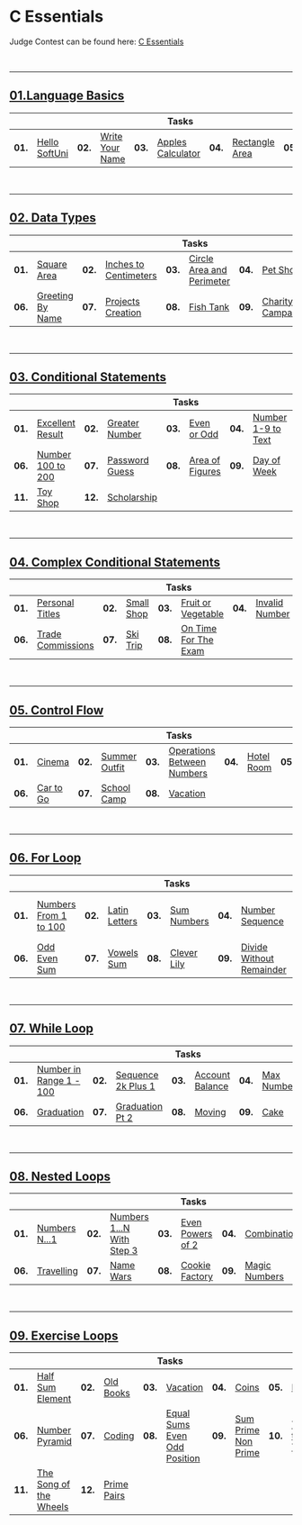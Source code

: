 # C Essentials
Judge Contest can be found here: <a href="https://judge.softuni.bg/Contests/#!/List/ByCategory/194/C-Essentials">C Essentials</a>

<br/>

---

## <a href="https://github.com/radrex/SoftuniCourses/tree/master/Open%20Courses/C%20Essentials/01.Language%20Basics">01.Language Basics</a>

<table>
  <thead>
    <tr>
      <th colspan="10" style="text-align:center;">Tasks</th>
    </tr>
  </thead>
  <tbody>
    <tr>
      <td><b>01.</b></td>
      <td><a href="https://github.com/radrex/SoftuniCourses/blob/master/Open%20Courses/C%20Essentials/01.Language%20Basics/P01_HelloSoftUni/main.c">Hello SoftUni</a></td>
      <td><b>02.</b></td>
      <td><a href="https://github.com/radrex/SoftuniCourses/blob/master/Open%20Courses/C%20Essentials/01.Language%20Basics/P02_WriteYourName/main.c">Write Your Name</a></td>
      <td><b>03.</b></td>
      <td><a href="https://github.com/radrex/SoftuniCourses/blob/master/Open%20Courses/C%20Essentials/01.Language%20Basics/P03_ApplesCalculator/main.c">Apples Calculator</a></td>
      <td><b>04.</b></td>
      <td><a href="https://github.com/radrex/SoftuniCourses/blob/master/Open%20Courses/C%20Essentials/01.Language%20Basics/P04_RectangleArea/main.c">Rectangle Area</a></td>
      <td><b>05.</b></td>
      <td><a href="https://github.com/radrex/SoftuniCourses/blob/master/Open%20Courses/C%20Essentials/01.Language%20Basics/P05_PitagorasProblem/main.c">Pitagoras Problem</a></td>
    </tr>
  </tbody>
</table>
<br/>

---

## <a href="https://github.com/radrex/SoftuniCourses/tree/master/Open%20Courses/C%20Essentials/02.Data%20Types">02. Data Types</a>

<table>
  <thead>
    <tr>
      <th colspan="10" style="text-align:center;">Tasks</th>
    </tr>
  </thead>
  <tbody>
    <tr>
      <td><b>01.</b></td>
      <td><a href="https://github.com/radrex/SoftuniCourses/blob/master/Open%20Courses/C%20Essentials/02.Data%20Types/P01_SquareArea/main.c">Square Area</a></td>
      <td><b>02.</b></td>
      <td><a href="https://github.com/radrex/SoftuniCourses/blob/master/Open%20Courses/C%20Essentials/02.Data%20Types/P02_InchesToCentimeters/main.c">Inches to Centimeters</a></td>
      <td><b>03.</b></td>
      <td><a href="https://github.com/radrex/SoftuniCourses/blob/master/Open%20Courses/C%20Essentials/02.Data%20Types/P03_CircleAreaAndPerimeter/main.c">Circle Area and Perimeter</a></td>
      <td><b>04.</b></td>
      <td><a href="https://github.com/radrex/SoftuniCourses/blob/master/Open%20Courses/C%20Essentials/02.Data%20Types/P04_PetShop/main.c">Pet Shop</a></td>
      <td><b>05.</b></td>
      <td><a href="https://github.com/radrex/SoftuniCourses/blob/master/Open%20Courses/C%20Essentials/02.Data%20Types/P05_YardGreening/main.c">Yard Greening</a></td>
    </tr>
    <tr>
      <td><b>06.</b></td>
      <td><a href="https://github.com/radrex/SoftuniCourses/blob/master/Open%20Courses/C%20Essentials/02.Data%20Types/P06_GreetingByName/main.c">Greeting By Name</a></td>
      <td><b>07.</b></td>
      <td><a href="https://github.com/radrex/SoftuniCourses/blob/master/Open%20Courses/C%20Essentials/02.Data%20Types/P07_ProjectsCreation/main.c">Projects Creation</a></td>
      <td><b>08.</b></td>
      <td><a href="https://github.com/radrex/SoftuniCourses/blob/master/Open%20Courses/C%20Essentials/02.Data%20Types/P08_FishTank/main.c">Fish Tank</a></td>
      <td><b>09.</b></td>
      <td><a href="https://github.com/radrex/SoftuniCourses/blob/master/Open%20Courses/C%20Essentials/02.Data%20Types/P09_CharityCampaign/main.c">Charity Campaign</a></td>
      <td colspan="2"></td>
    </tr>
  </tbody> 
</table>
<br/>

---

## <a href="https://github.com/radrex/SoftuniCourses/tree/master/Open%20Courses/C%20Essentials/03.Conditional%20Statements">03. Conditional Statements</a>

<table>
  <thead>
    <tr>
      <th colspan="10" style="text-align:center;">Tasks</th>
    </tr>
  </thead>
  <tbody>
    <tr>
      <td><b>01.</b></td>
      <td><a href="https://github.com/radrex/SoftuniCourses/blob/master/Open%20Courses/C%20Essentials/03.Conditional%20Statements/P01_ExcellentResult/main.c">Excellent Result</a></td>
      <td><b>02.</b></td>
      <td><a href="https://github.com/radrex/SoftuniCourses/blob/master/Open%20Courses/C%20Essentials/03.Conditional%20Statements/P02_GreaterNumber/main.c">Greater Number</a></td>
      <td><b>03.</b></td>
      <td><a href="https://github.com/radrex/SoftuniCourses/blob/master/Open%20Courses/C%20Essentials/03.Conditional%20Statements/P03_EvenOrOdd/main.c">Even or Odd</a></td>
      <td><b>04.</b></td>
      <td><a href="https://github.com/radrex/SoftuniCourses/blob/master/Open%20Courses/C%20Essentials/03.Conditional%20Statements/P04_Number1To9ToText/main.c">Number 1-9 to Text</a></td>
      <td><b>05.</b></td>
      <td><a href="https://github.com/radrex/SoftuniCourses/blob/master/Open%20Courses/C%20Essentials/03.Conditional%20Statements/P05_3EqualNumbers/main.c">3 Equal Numbers</a></td>
    </tr>
    <tr>
      <td><b>06.</b></td>
      <td><a href="https://github.com/radrex/SoftuniCourses/blob/master/Open%20Courses/C%20Essentials/03.Conditional%20Statements/P06_Number100To200/main.c">Number 100 to 200</a></td>
      <td><b>07.</b></td>
      <td><a href="https://github.com/radrex/SoftuniCourses/blob/master/Open%20Courses/C%20Essentials/03.Conditional%20Statements/P07_PasswordGuess/main.c">Password Guess</a></td>
      <td><b>08.</b></td>
      <td><a href="https://github.com/radrex/SoftuniCourses/blob/master/Open%20Courses/C%20Essentials/03.Conditional%20Statements/P08_AreaOfFigures/main.c">Area of Figures</a></td>
      <td><b>09.</b></td>
      <td><a href="https://github.com/radrex/SoftuniCourses/blob/master/Open%20Courses/C%20Essentials/03.Conditional%20Statements/P09_DayOfWeek/main.c">Day of Week</a></td>
      <td><b>10.</b></td>
      <td><a href="https://github.com/radrex/SoftuniCourses/blob/master/Open%20Courses/C%20Essentials/03.Conditional%20Statements/P10_AnimalType/main.c">Animal Type</a></td>
    </tr>
    <tr>
      <td><b>11.</b></td>
      <td><a href="https://github.com/radrex/SoftuniCourses/blob/master/Open%20Courses/C%20Essentials/03.Conditional%20Statements/P11_ToyShop/main.c">Toy Shop</a></td>
      <td><b>12.</b></td>
      <td><a href="https://github.com/radrex/SoftuniCourses/blob/master/Open%20Courses/C%20Essentials/03.Conditional%20Statements/P12_Scholarship/main.c">Scholarship</a></td>
      <td colspan="6"></td>
    </tr>
  </tbody>
</table>
<br/>

---

## <a href="https://github.com/radrex/SoftuniCourses/tree/master/Open%20Courses/C%20Essentials/04.Complex%20Conditional%20Statements">04. Complex Conditional Statements</a>

<table>
  <thead>
    <tr>
      <th colspan="10" style="text-align:center;">Tasks</th>
    </tr>
  </thead>
  <tbody>
    <tr>
      <td><b>01.</b></td>
      <td><a href="https://github.com/radrex/SoftuniCourses/blob/master/Open%20Courses/C%20Essentials/04.Complex%20Conditional%20Statements/P01_PersonalTitles/main.c">Personal Titles</a></td>
      <td><b>02.</b></td>
      <td><a href="https://github.com/radrex/SoftuniCourses/blob/master/Open%20Courses/C%20Essentials/04.Complex%20Conditional%20Statements/P02_SmallShop/main.c">Small Shop</a></td>
      <td><b>03.</b></td>
      <td><a href="https://github.com/radrex/SoftuniCourses/blob/master/Open%20Courses/C%20Essentials/04.Complex%20Conditional%20Statements/P03_FruitOrVegetable/main.c">Fruit or Vegetable</a></td>
      <td><b>04.</b></td>
      <td><a href="https://github.com/radrex/SoftuniCourses/blob/master/Open%20Courses/C%20Essentials/04.Complex%20Conditional%20Statements/P04_InvalidNumber/main.c">Invalid Number</a></td>
      <td><b>05.</b></td>
      <td><a href="https://github.com/radrex/SoftuniCourses/blob/master/Open%20Courses/C%20Essentials/04.Complex%20Conditional%20Statements/P05_FruitShop/main.c">Fruit Shop</a></td>
    </tr>
    <tr>
      <td><b>06.</b></td>
      <td><a href="https://github.com/radrex/SoftuniCourses/blob/master/Open%20Courses/C%20Essentials/04.Complex%20Conditional%20Statements/P06_TradeCommissions/main.c">Trade Commissions</a></td>
      <td><b>07.</b></td>
      <td><a href="https://github.com/radrex/SoftuniCourses/blob/master/Open%20Courses/C%20Essentials/04.Complex%20Conditional%20Statements/P07_SkiTrip/main.c">Ski Trip</a></td>
      <td><b>08.</b></td>
      <td><a href="https://github.com/radrex/SoftuniCourses/blob/master/Open%20Courses/C%20Essentials/04.Complex%20Conditional%20Statements/P08_OnTimeForTheExam/main.c">On Time For The Exam</a></td>
      <td colspan="4"></td>
    </tr>
  </tbody>
</table>
<br/>

---

## <a href="https://github.com/radrex/SoftuniCourses/tree/master/Open%20Courses/C%20Essentials/05.Control%20Flow">05. Control Flow</a>

<table>
  <thead>
    <tr>
      <th colspan="10" style="text-align:center;">Tasks</th>
    </tr>
  </thead>
  <tbody>
    <tr>
      <td><b>01.</b></td>
      <td><a href="https://github.com/radrex/SoftuniCourses/blob/master/Open%20Courses/C%20Essentials/05.Control%20Flow/P01_Cinema/main.c">Cinema</a></td>
      <td><b>02.</b></td>
      <td><a href="https://github.com/radrex/SoftuniCourses/blob/master/Open%20Courses/C%20Essentials/05.Control%20Flow/P02_SummerOutfit/main.c">Summer Outfit</a></td>
      <td><b>03.</b></td>
      <td><a href="https://github.com/radrex/SoftuniCourses/blob/master/Open%20Courses/C%20Essentials/05.Control%20Flow/P03_OperationsBetweenNumbers/main.c">Operations Between Numbers</a></td>
      <td><b>04.</b></td>
      <td><a href="https://github.com/radrex/SoftuniCourses/blob/master/Open%20Courses/C%20Essentials/05.Control%20Flow/P04_HotelRoom/main.c">Hotel Room</a></td>
      <td><b>05.</b></td>
      <td><a href="https://github.com/radrex/SoftuniCourses/blob/master/Open%20Courses/C%20Essentials/05.Control%20Flow/P05_Volleyball/main.c">Volleyball</a></td>
    </tr>
    <tr>
      <td><b>06.</b></td>
      <td><a href="https://github.com/radrex/SoftuniCourses/blob/master/Open%20Courses/C%20Essentials/05.Control%20Flow/P06_CarToGo/main.c">Car to Go</a></td>
      <td><b>07.</b></td>
      <td><a href="https://github.com/radrex/SoftuniCourses/blob/master/Open%20Courses/C%20Essentials/05.Control%20Flow/P07_%20SchoolCamp/main.c">School Camp</a></td>
      <td><b>08.</b></td>
      <td><a href="https://github.com/radrex/SoftuniCourses/blob/master/Open%20Courses/C%20Essentials/05.Control%20Flow/P08_Vacation/main.c">Vacation</a></td>
      <td colspan="4"></td>
    </tr>
  </tbody>
</table>
<br/>

---

## <a href="https://github.com/radrex/SoftuniCourses/tree/master/Open%20Courses/C%20Essentials/06.For%20Loop">06. For Loop</a>

<table>
  <thead>
    <tr>
      <th colspan="10" style="text-align:center;">Tasks</th>
    </tr>
  </thead>
  <tbody>
    <tr>
      <td><b>01.</b></td>
      <td><a href="https://github.com/radrex/SoftuniCourses/blob/master/Open%20Courses/C%20Essentials/06.For%20Loop/P01_NumbersFrom1To100/main.c">Numbers From 1 to 100</a></td>
      <td><b>02.</b></td>
      <td><a href="https://github.com/radrex/SoftuniCourses/blob/master/Open%20Courses/C%20Essentials/06.For%20Loop/P02_LatinLetters/main.c">Latin Letters</a></td>
      <td><b>03.</b></td>
      <td><a href="https://github.com/radrex/SoftuniCourses/blob/master/Open%20Courses/C%20Essentials/06.For%20Loop/P03_SumNumbers/main.c">Sum Numbers</a></td>
      <td><b>04.</b></td>
      <td><a href="https://github.com/radrex/SoftuniCourses/blob/master/Open%20Courses/C%20Essentials/06.For%20Loop/P04_NumberSequence/main.c">Number Sequence</a></td>
      <td><b>05.</b></td>
      <td><a href="https://github.com/radrex/SoftuniCourses/blob/master/Open%20Courses/C%20Essentials/06.For%20Loop/P05_LeftAndRightSum/main.c">Left and Right Sum</a></td>
    </tr>
    <tr>
      <td><b>06.</b></td>
      <td><a href="https://github.com/radrex/SoftuniCourses/blob/master/Open%20Courses/C%20Essentials/06.For%20Loop/P06_OddEvenSum/main.c">Odd Even Sum</a></td>
      <td><b>07.</b></td>
      <td><a href="https://github.com/radrex/SoftuniCourses/blob/master/Open%20Courses/C%20Essentials/06.For%20Loop/P07_VowelsSum/main.c">Vowels Sum</a></td>
      <td><b>08.</b></td>
      <td><a href="https://github.com/radrex/SoftuniCourses/blob/master/Open%20Courses/C%20Essentials/06.For%20Loop/P08_CleverLily/main.c">Clever Lily</a></td>
      <td><b>09.</b></td>
      <td><a href="https://github.com/radrex/SoftuniCourses/blob/master/Open%20Courses/C%20Essentials/06.For%20Loop/P09_DivideWithoutRemainder/main.c">Divide Without Remainder</a></td>
      <td colspan="2"></td>
    </tr>
  </tbody>
</table>
<br/>

---

## <a href="https://github.com/radrex/SoftuniCourses/tree/master/Open%20Courses/C%20Essentials/07.While%20Loop">07. While Loop</a>

<table>
  <thead>
    <tr>
      <th colspan="10" style="text-align:center;">Tasks</th>
    </tr>
  </thead>
  <tbody>
    <tr>
      <td><b>01.</b></td>
      <td><a href="https://github.com/radrex/SoftuniCourses/blob/master/Open%20Courses/C%20Essentials/07.While%20Loop/P01_NumberInRange1To100/main.c">Number in Range 1 - 100</a></td>
      <td><b>02.</b></td>
      <td><a href="https://github.com/radrex/SoftuniCourses/blob/master/Open%20Courses/C%20Essentials/07.While%20Loop/P02_Sequence2kPlus1/main.c">Sequence 2k Plus 1</a></td>
      <td><b>03.</b></td>
      <td><a href="https://github.com/radrex/SoftuniCourses/blob/master/Open%20Courses/C%20Essentials/07.While%20Loop/P03_AccountBalance/main.c">Account Balance</a></td>
      <td><b>04.</b></td>
      <td><a href="https://github.com/radrex/SoftuniCourses/blob/master/Open%20Courses/C%20Essentials/07.While%20Loop/P04_MaxNumber/main.c">Max Number</a></td>
      <td><b>05.</b></td>
      <td><a href="https://github.com/radrex/SoftuniCourses/blob/master/Open%20Courses/C%20Essentials/07.While%20Loop/P05_MinNumber/main.c">Min Number</a></td>
    </tr>
    <tr>
      <td><b>06.</b></td>
      <td><a href="https://github.com/radrex/SoftuniCourses/blob/master/Open%20Courses/C%20Essentials/07.While%20Loop/P06_Graduation/main.c">Graduation</a></td>
      <td><b>07.</b></td>
      <td><a href="https://github.com/radrex/SoftuniCourses/blob/master/Open%20Courses/C%20Essentials/07.While%20Loop/P07_GraduationPt2/main.c">Graduation Pt 2</a></td>
      <td><b>08.</b></td>
      <td><a href="https://github.com/radrex/SoftuniCourses/blob/master/Open%20Courses/C%20Essentials/07.While%20Loop/P08_Moving/main.c">Moving</a></td>
      <td><b>09.</b></td>
      <td><a href="https://github.com/radrex/SoftuniCourses/blob/master/Open%20Courses/C%20Essentials/07.While%20Loop/P09_Cake/main.c">Cake</a></td>
      <td colspan="2"></td>
    </tr>
  </tbody>
</table>
<br/>

---

## <a href="https://github.com/radrex/SoftuniCourses/tree/master/Open%20Courses/C%20Essentials/08.Nested%20Loops">08. Nested Loops</a>

<table>
  <thead>
    <tr>
      <th colspan="10" style="text-align:center;">Tasks</th>
    </tr>
  </thead>
  <tbody>
    <tr>
      <td><b>01.</b></td>
      <td><a href="https://github.com/radrex/SoftuniCourses/blob/master/Open%20Courses/C%20Essentials/08.Nested%20Loops/P01_NumbersNto1/main.c">Numbers N...1</a></td>
      <td><b>02.</b></td>
      <td><a href="https://github.com/radrex/SoftuniCourses/blob/master/Open%20Courses/C%20Essentials/08.Nested%20Loops/P02_Numbers1toNWithStep3/main.c">Numbers 1...N With Step 3</a></td>
      <td><b>03.</b></td>
      <td><a href="https://github.com/radrex/SoftuniCourses/blob/master/Open%20Courses/C%20Essentials/08.Nested%20Loops/P03_EvenPowersOf2/main.c">Even Powers of 2</a></td>
      <td><b>04.</b></td>
      <td><a href="https://github.com/radrex/SoftuniCourses/blob/master/Open%20Courses/C%20Essentials/08.Nested%20Loops/P04_Combination/main.c">Combination</a></td>
      <td><b>05.</b></td>
      <td><a href="https://github.com/radrex/SoftuniCourses/blob/master/Open%20Courses/C%20Essentials/08.Nested%20Loops/P05_Building/main.c">Building</a></td>
    </tr>
    <tr>
      <td><b>06.</b></td>
      <td><a href="https://github.com/radrex/SoftuniCourses/blob/master/Open%20Courses/C%20Essentials/08.Nested%20Loops/P06_Travelling/main.c">Travelling</a></td>
      <td><b>07.</b></td>
      <td><a href="https://github.com/radrex/SoftuniCourses/blob/master/Open%20Courses/C%20Essentials/08.Nested%20Loops/P07_NameWars/main.c">Name Wars</a></td>
      <td><b>08.</b></td>
      <td><a href="https://github.com/radrex/SoftuniCourses/blob/master/Open%20Courses/C%20Essentials/08.Nested%20Loops/P08_CookieFactory/main.c">Cookie Factory</a></td>
      <td><b>09.</b></td>
      <td><a href="https://github.com/radrex/SoftuniCourses/blob/master/Open%20Courses/C%20Essentials/08.Nested%20Loops/P09_MagicNumbers/main.c">Magic Numbers</a></td>
      <td><b>10.</b></td>
      <td><a href="https://github.com/radrex/SoftuniCourses/blob/master/Open%20Courses/C%20Essentials/08.Nested%20Loops/P10_PasswordGenerator/main.c">Password Generator</a></td>
    </tr>
  </tbody>
</table>
<br/>

---

## <a href="https://github.com/radrex/SoftuniCourses/tree/master/Open%20Courses/C%20Essentials/09.Exercise%20Loops">09. Exercise Loops</a>

<table>
  <thead>
    <tr>
      <th colspan="10" style="text-align:center;">Tasks</th>
    </tr>
  </thead>
  <tbody>
    <tr>
      <td><b>01.</b></td>
      <td><a href="https://github.com/radrex/SoftuniCourses/blob/master/Open%20Courses/C%20Essentials/09.Exercise%20Loops/P01_HalfSumElement/main.c">Half Sum Element</a></td>
      <td><b>02.</b></td>
      <td><a href="https://github.com/radrex/SoftuniCourses/blob/master/Open%20Courses/C%20Essentials/09.Exercise%20Loops/P02_OldBooks/main.c">Old Books</a></td>
      <td><b>03.</b></td>
      <td><a href="https://github.com/radrex/SoftuniCourses/blob/master/Open%20Courses/C%20Essentials/09.Exercise%20Loops/P03_Vacation/main.c">Vacation</a></td>
      <td><b>04.</b></td>
      <td><a href="https://github.com/radrex/SoftuniCourses/blob/master/Open%20Courses/C%20Essentials/09.Exercise%20Loops/P04_Coins/main.c">Coins</a></td>
      <td><b>05.</b></td>
      <td><a href="https://github.com/radrex/SoftuniCourses/blob/master/Open%20Courses/C%20Essentials/09.Exercise%20Loops/P05_Matrix/main.c">Matrix</a></td>
    </tr>
    <tr>
      <td><b>06.</b></td>
      <td><a href="https://github.com/radrex/SoftuniCourses/blob/master/Open%20Courses/C%20Essentials/09.Exercise%20Loops/P06_NumberPyramid/main.c">Number Pyramid</a></td>
      <td><b>07.</b></td>
      <td><a href="https://github.com/radrex/SoftuniCourses/blob/master/Open%20Courses/C%20Essentials/09.Exercise%20Loops/P07_Coding/main.c">Coding</a></td>
      <td><b>08.</b></td>
      <td><a href="https://github.com/radrex/SoftuniCourses/blob/master/Open%20Courses/C%20Essentials/09.Exercise%20Loops/P08_EqualSumsEvenOddPosition/main.c">Equal Sums Even Odd Position</a></td>
      <td><b>09.</b></td>
      <td><a href="https://github.com/radrex/SoftuniCourses/blob/master/Open%20Courses/C%20Essentials/09.Exercise%20Loops/P09_SumPrimeNonPrime/main.c">Sum Prime Non Prime</a></td>
      <td><b>10.</b></td>
      <td><a href="https://github.com/radrex/SoftuniCourses/blob/master/Open%20Courses/C%20Essentials/09.Exercise%20Loops/P10_TrainTheTrainers/main.c">Train the Trainers</a></td>
    </tr>
    <tr>
      <td><b>11.</b></td>
      <td><a href="https://github.com/radrex/SoftuniCourses/blob/master/Open%20Courses/C%20Essentials/09.Exercise%20Loops/P11_TheSongOfTheWheels/main.c">The Song of the Wheels</a></td>
      <td><b>12.</b></td>
      <td><a href="https://github.com/radrex/SoftuniCourses/blob/master/Open%20Courses/C%20Essentials/09.Exercise%20Loops/P12_PrimePairs/main.c">Prime Pairs</a></td>
      <td colspan="6"></td>
    </tr>
  </tbody>
</table>